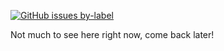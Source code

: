 [![GitHub issues by-label](https://img.shields.io/github/issues/Valks-Games/sankari/level%20designer?color=black&label=Level%20Designer)](https://github.com/Valks-Games/sankari/issues?q=is%3Aissue+is%3Aopen+label%3A%22level+designer%22)

Not much to see here right now, come back later!
